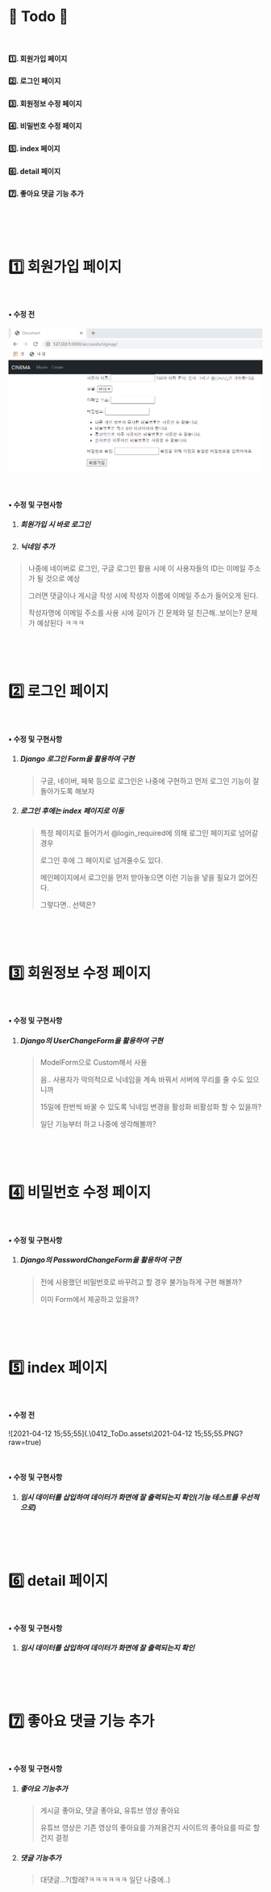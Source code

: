# 📃 Todo 🥳

<br>

#### :one:. 회원가입 페이지

#### :two:. 로그인 페이지

#### :three:. 회원정보 수정 페이지

#### :four:. 비밀번호 수정 페이지

#### :five:. index 페이지

#### :six:. detail 페이지

#### :seven:. 좋아요 댓글 기능 추가

<br>

<br>
<br>

# :one: 회원가입 페이지

<br>

#### • 수정 전

![2021-04-12 15;45;18](./0412_ToDo.assets/abc.png?raw=true)

<br>

#### • 수정 및 구현사항

1. ##### 회원가입 시 바로 로그인

2. ##### 닉네임 추가

>나중에 네이버로 로그인, 구글 로그인 활용 시에 이 사용자들의 ID는 이메일 주소가 될 것으로 예상
>
>그러면 댓글이나 게시글 작성 시에 작성자 이름에 이메일 주소가 들어오게 된다.
>
>작성자명에 이메일 주소를 사용 시에 길이가 긴 문제와 덜 친근해..보이는? 문제가 예상된다 ㅋㅋㅋ

<br>

<br>

<br>

# :two: 로그인 페이지

<br>

#### • 수정 및 구현사항

1. ##### Django 로그인 Form을 활용하여 구현

   >구글, 네이버, 페북 등으로 로그인은 나중에 구현하고 먼저 로그인 기능이 잘 돌아가도록 해보자

2. ##### 로그인 후에는 index 페이지로 이동

   > 특정 페이지로 들어가서 @login_required에 의해 로그인 페이지로 넘어갈 경우
   >
   > 로그인 후에 그 페이지로 넘겨줄수도 있다.
   >
   > 메인페이지에서 로그인을 먼저 받아놓으면 이런 기능을 넣을 필요가 없어진다.
   >
   > 그렇다면.. 선택은?

<br>

<br>

<br>

# :three: 회원정보 수정 페이지

<br>

#### • 수정 및 구현사항

1. ##### Django의 UserChangeForm을 활용하여 구현

   >ModelForm으로 Custom해서 사용
   >
   >음.. 사용자가 악의적으로 닉네임을 계속 바꿔서 서버에 무리를 줄 수도 있으니까
   >
   >15일에 한번씩 바꿀 수 있도록 닉네임 변경을 활성화 비활성화 할 수 있을까?
   >
   >일단 기능부터 하고 나중에 생각해볼까?

<br>

<br>

<br>

# :four: 비밀번호 수정 페이지

<br>

#### • 수정 및 구현사항

1. ##### Django의 PasswordChangeForm을 활용하여 구현

   > 전에 사용했던 비밀번호로 바꾸려고 할 경우 불가능하게 구현 해볼까?
   >
   > 이미 Form에서 제공하고 있을까?

<br>

<br>

<br>

# :five: index 페이지

<br>

#### • 수정 전

![2021-04-12 15;55;55](.\0412_ToDo.assets\2021-04-12 15;55;55.PNG?raw=true)

<br>

#### • 수정 및 구현사항

1. ##### 임시 데이터를 삽입하여 데이터가 화면에 잘 출력되는지 확인(기능 테스트를 우선적으로)

<br>

<br>

<br>

# :six: detail 페이지

<br>

#### • 수정 및 구현사항

1. ##### 임시 데이터를 삽입하여 데이터가 화면에 잘 출력되는지 확인

<br>

<br>

<br>

# :seven: 좋아요 댓글 기능 추가

<br>

#### • 수정 및 구현사항

1. ##### 좋아요 기능추가

   >게시글 좋아요, 댓글 좋아요, 유튜브 영상 좋아요
   >
   >유튜브 영상은 기존 영상의 좋아요를 가져올건지 사이트의 좋아요를 따로 할건지 결정

2. ##### 댓글 기능추가

   >대댓글...?(할래?ㅋㅋㅋㅋㅋㅋ 일단 나중에..)